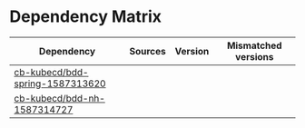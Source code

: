 # Dependency Matrix

Dependency | Sources | Version | Mismatched versions
---------- | ------- | ------- | -------------------
[cb-kubecd/bdd-spring-1587313620](https://github.com/cb-kubecd/bdd-spring-1587313620.git) |  | []() | 
[cb-kubecd/bdd-nh-1587314727](https://github.com/cb-kubecd/bdd-nh-1587314727.git) |  | []() | 
